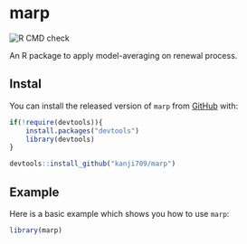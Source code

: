 
# marp

<!-- badges: start -->
![R CMD check](https://github.com/chrisdjscott/marp/actions/workflows/check-standard.yml/badge.svg)
<!-- badges: end -->

An R package to apply model-averaging on renewal process.

## Instal

You can install the released version of `marp` from [GitHub](https://github.com/kanji709/marp) with:

``` r
if(!require(devtools)){
    install.packages("devtools")
    library(devtools)
}

devtools::install_github("kanji709/marp")
```

## Example

Here is a basic example which shows you how to use `marp`:

``` r
library(marp)
```

